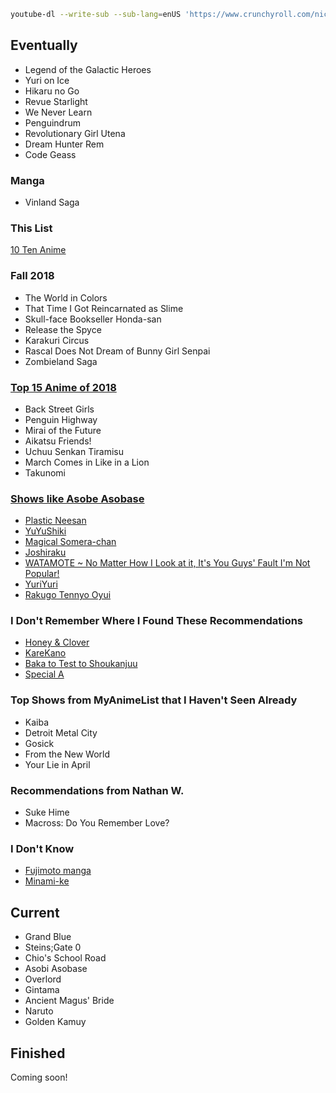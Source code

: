 
```bash
youtube-dl --write-sub --sub-lang=enUS 'https://www.crunchyroll.com/nichijou-my-ordinary-life'
```

## Eventually

- Legend of the Galactic Heroes
- Yuri on Ice
- Hikaru no Go
- Revue Starlight
- We Never Learn
- Penguindrum
- Revolutionary Girl Utena
- Dream Hunter Rem
- Code Geass

### Manga

- Vinland Saga


### This List

[10 Ten Anime](https://www.reddit.com/r/Animesuggest/comments/a6fn6a/give_me_your_1010_anime/)

### Fall 2018

- The World in Colors
- That Time I Got Reincarnated as Slime
- Skull-face Bookseller Honda-san
- Release the Spyce
- Karakuri Circus
- Rascal Does Not Dream of Bunny Girl Senpai
- Zombieland Saga

### [Top 15 Anime of 2018](https://www.youtube.com/watch?v=vhSD5-CU42Q)
- Back Street Girls
- Penguin Highway
- Mirai of the Future
- Aikatsu Friends!
- Uchuu Senkan Tiramisu
- March Comes in Like in a Lion
- Takunomi

### [Shows like Asobe Asobase](https://www.reddit.com/r/AsobiAsobase/comments/9m31h8/similar_shows/)

- [Plastic Neesan](https://myanimelist.net/anime/10711/Plastic_Neesan)
- [YuYuShiki](https://www.crunchyroll.com/yuyushiki)
- [Magical Somera-chan](https://www.crunchyroll.com/magical-somera-chan)
- [Joshiraku](https://myanimelist.net/anime/12679/Joshiraku)
- [WATAMOTE ~ No Matter How I Look at it, It's You Guys' Fault I'm Not Popular!](https://www.crunchyroll.com/watamote-no-matter-how-i-look-at-it-its-you-guys-fault-im-not-popular)
- [YuriYuri](https://www.crunchyroll.com/yuruyuri)
- [Rakugo Tennyo Oyui](https://myanimelist.net/anime/2244/Rakugo_Tennyo_Oyui)

### I Don't Remember Where I Found These Recommendations

- [Honey & Clover](https://anilist.co/anime/16/Hachimitsu-to-Clover/)
- [KareKano](https://anilist.co/anime/145/Kareshi-Kanojo-no-Jijou/)
- [Baka to Test to Shoukanjuu](https://anilist.co/anime/6347/Baka-to-Test-to-Shoukanjuu/)
- [Special A](https://anilist.co/anime/3470/Special-A/)

### Top Shows from MyAnimeList that I Haven't Seen Already

- Kaiba
- Detroit Metal City
- Gosick
- From the New World
- Your Lie in April

### Recommendations from Nathan W.
- Suke Hime
- Macross: Do You Remember Love?

### I Don't Know
- [Fujimoto manga](https://www.google.com/search?hl=en&q=fujimoto%20manga)
- [Minami-ke](https://www.google.com/search?hl=en&q=Minami-ke&stick=H4sIAAAAAAAAAOOQUeLSz9U3ME6qSq-0MOJPzs9NTalUyMxTSMzLzE2Nks3NzEvMzVTITlUozslMTlXIT1PIyUxLhUifYkTSDOUkZxgUJxefYuQEcQzTs0oM4RImRpXGMImC3KQKqERlgbFRbg6UU2FYbpGbAuWYm5XkFKf8YuR3RnXWIlZOX7C7dLNTAfkDyIbCAAAA&sa=X&ved=2ahUKEwj0oKWti7vjAhWQUs0KHWIrBsYQxA0wCnoECAsQBQ&biw=1392&bih=822)


## Current

- Grand Blue
- Steins;Gate 0
- Chio's School Road
- Asobi Asobase
- Overlord
- Gintama
- Ancient Magus' Bride
- Naruto
- Golden Kamuy

## Finished

Coming soon!
